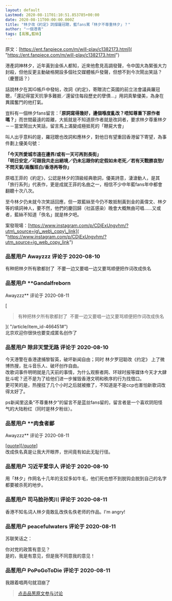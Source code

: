 ```yaml
---
layout: default
Lastmod: 2020-08-11T01:10:51.853785+00:00
date: 2020-08-11T00:00:00.000Z
title: "林夕改《約定》詞撐羅冠聰，藍fans罵「林夕不尊重林夕」？"
author: "一個港青"
tags: [高雅,藍絲]
---
```


原文：[https://ent.fanpiece.com/m/will-play/c1382173.html]( "https://ent.fanpiece.com/m/will-play/c1382173.html")  
  
港產詞神林夕，近年黃到金係人都知，近來他愈見高調發聲，令中国大為緊張大力封殺，但他反更主動破格開設多個社交媒體帳戶發聲，但想不到今次鬧出笑話？（慶豐話？）  
  
話說林夕在其IG帳戶中發帖，改詞《約定》，寄贈流亡英國的前立法會議員羅冠聰，「還記得當天抗爭多難捱／還留住每段歷史的孽債…」用詞真摰優美，為身在異國奮鬥的他打氣。  
  
豈料有一個林夕fans留言：「**原詞寫得幾好，邊個喺度亂改？唔知尊重下原作者嗎？**」而世間最遠的距離，大抵就是不知道原作者就是改詞者，要求林夕尊重林夕－－當堂鬧出大笑話，留言馬上滿變成極抵死的「鞭屍大會」  
  
叫人出乎意料的是，羅冠聰也改詞和應林夕，對他日有望重回香港留下寄望，為事件劃上優美句號：  
  
**「今天所愛城市遠在邊界/或有一天可再到長街」  
「明日安定／可跟我共走出絕境／仍未忘跟你約定假如未老死／若有天戰勝哀愁/不問天氣/兩鬚班白/香港再等你」**  
  
原唱王菲的《約定》，公認是林夕的頂級經典歌詞，優美詩意，淒滄動人，是其「旅行系列」代表作，更是成就王菲的名曲之一，相信不少中年藍fans年中都會翻聽十次八次。  
  
至今林夕仍未就今次笑話回應，但一眾藍絲至今仍不敢抵制黃到金的黃偉文、林夕等的填詞神人，要不然，他們的慶回歸（社區感染）晚會大概無曲可唱……又或者，藍絲不知道「佚名」就是林夕吧。  
  
案發現場：[https://www.instagram.com/p/CDjExUngvhm/?utm\_source=ig\_web\_copy\_link]( "https://www.instagram.com/p/CDjExUngvhm/?utm_source=ig_web_copy_link")

            
### 品葱用户 **Awayzzz** 评论于 2020-08-10
        
有种把林夕所有歌都封了  不要一边又要唱一边又要骂顺便把作词改成佚名
        


            
### 品葱用户 **Gandalfreborn 
Awayzzz** 评论于 2020-08-11
        
[

> 有种把林夕所有歌都封了  不要一边又要唱一边又要骂顺便把作词改成佚名

]( "/article/item_id-466451#")  
北京欢迎你很快也要变成匿名创作了
        


            
### 品葱用户 **除非天堂无路** 评论于 2020-08-10
        
今天港警在香港逮捕黎智英，破坏新闻自由；同时 林夕罗冠聪改《约定》 上了微博热搜，批斗音乐人、破坏创作自由。  
改歌词事件明明就是几天前的事情，为什么观察者网、环球时报等媒体今天才大肆批斗呢？还不是为了给他们进一步摧毁香港文明和秩序的行为找借口。  
更可笑的是，热搜挂了几个小时之后就被撤了，不知道是不是ccp也害怕新歌词改得太好了。  
  
ps新闻里这条“不尊重林夕”的留言不是蓝丝fans留的，留言者是一个喜欢阴阳怪气的大陆粉红（同时是林夕粉丝）。
        


            
### 品葱用户 **肉食者鄙 
Awayzzz** 评论于 2020-08-11
        
[\[quote\]\[/quote\]]( "/article/item_id-466451#")  
改成佚名真是让我大开眼界，世间竟有如此无耻行径。
        


            
### 品葱用户 **习近平爱华人** 评论于 2020-08-10
        
用「林夕」作网名十几年的支奴多如牛毛，他们死也想不到脱钩会脱到自己的名字都要被杀死的地步。
        


            
### 品葱用户 **司马脸孙笑川** 评论于 2020-08-11
        
香港不知名词人林夕竟敢乱改佚名佚老师的作品。I'm angry!
        


            
### 品葱用户 **peacefulwaters** 评论于 2020-08-11
        
苏联笑话之：  
  
你对党的政策有意见？  
是的，我是有意见，但是我不同意我的意见！
        


            
### 品葱用户 **PoPoGoToDie** 评论于 2020-08-11
        
我跟着唱两句就泪崩了
        






> [点击品葱原文参与讨论](https://pincong.rocks/article/22766)

